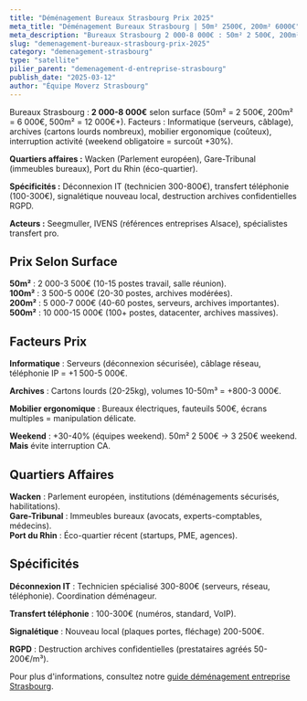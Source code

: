 ```yaml
---
title: "Déménagement Bureaux Strasbourg Prix 2025"
meta_title: "Déménagement Bureaux Strasbourg | 50m² 2500€, 200m² 6000€"
meta_description: "Bureaux Strasbourg 2 000-8 000€ : 50m² 2 500€, 200m² 6 000€. Informatique, archives, weekend +30%. Wacken, Gare-Tribunal, Port du Rhin."
slug: "demenagement-bureaux-strasbourg-prix-2025"
category: "demenagement-strasbourg"
type: "satellite"
pilier_parent: "demenagement-d-entreprise-strasbourg"
publish_date: "2025-03-12"
author: "Équipe Moverz Strasbourg"
---
```


Bureaux Strasbourg : **2 000-8 000€** selon surface (50m² = 2 500€, 200m² = 6 000€, 500m² = 12 000€+). Facteurs : Informatique (serveurs, câblage), archives (cartons lourds nombreux), mobilier ergonomique (coûteux), interruption activité (weekend obligatoire = surcoût +30%).

**Quartiers affaires :** Wacken (Parlement européen), Gare-Tribunal (immeubles bureaux), Port du Rhin (éco-quartier).

**Spécificités :** Déconnexion IT (technicien 300-800€), transfert téléphonie (100-300€), signalétique nouveau local, destruction archives confidentielles RGPD.

**Acteurs :** Seegmuller, IVENS (références entreprises Alsace), spécialistes transfert pro.

## Prix Selon Surface

**50m²** : 2 000-3 500€ (10-15 postes travail, salle réunion).  
**100m²** : 3 500-5 000€ (20-30 postes, archives modérées).  
**200m²** : 5 000-7 000€ (40-60 postes, serveurs, archives importantes).  
**500m²** : 10 000-15 000€ (100+ postes, datacenter, archives massives).

## Facteurs Prix

**Informatique** : Serveurs (déconnexion sécurisée), câblage réseau, téléphonie IP = +1 500-5 000€.

**Archives** : Cartons lourds (20-25kg), volumes 10-50m³ = +800-3 000€.

**Mobilier ergonomique** : Bureaux électriques, fauteuils 500€, écrans multiples = manipulation délicate.

**Weekend** : +30-40% (équipes weekend). 50m² 2 500€ → 3 250€ weekend. **Mais** évite interruption CA.

## Quartiers Affaires

**Wacken** : Parlement européen, institutions (déménagements sécurisés, habilitations).  
**Gare-Tribunal** : Immeubles bureaux (avocats, experts-comptables, médecins).  
**Port du Rhin** : Éco-quartier récent (startups, PME, agences).

## Spécificités

**Déconnexion IT** : Technicien spécialisé 300-800€ (serveurs, réseau, téléphonie). Coordination déménageur.

**Transfert téléphonie** : 100-300€ (numéros, standard, VoIP).

**Signalétique** : Nouveau local (plaques portes, fléchage) 200-500€.

**RGPD** : Destruction archives confidentielles (prestataires agréés 50-200€/m³).

Pour plus d'informations, consultez notre [guide déménagement entreprise Strasbourg](/blog/demenagement-strasbourg/demenagement-d-entreprise-strasbourg).

